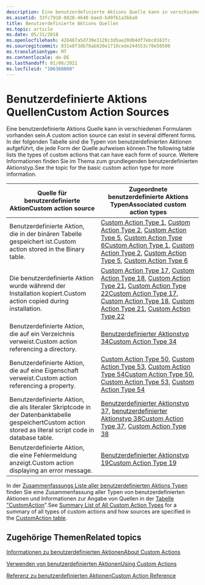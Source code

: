 ```yaml
---
description: Eine benutzerdefinierte Aktions Quelle kann in verschiedenen Formularen vorhanden sein. In der folgenden Tabelle sind die Typen von benutzerdefinierten Aktionen aufgeführt, die jede Form der Quelle aufweisen können. Weitere Informationen finden Sie im Thema zum grundlegenden benutzerdefinierten Aktionstyp.
ms.assetid: 33fc7918-0828-4640-baed-bd9f61a3bba8
title: Benutzerdefinierte Aktions Quellen
ms.topic: article
ms.date: 05/31/2018
ms.openlocfilehash: 428487a5d730e3128c3d5ae20d04df7ebc0163fc
ms.sourcegitcommit: 831e8f3db78ab820e1710cede244553c70e50500
ms.translationtype: MT
ms.contentlocale: de-DE
ms.lasthandoff: 01/08/2021
ms.locfileid: "106368808"
---
```

# <a name="custom-action-sources"></a><span data-ttu-id="dbb31-105">Benutzerdefinierte Aktions Quellen</span><span class="sxs-lookup"><span data-stu-id="dbb31-105">Custom Action Sources</span></span>

<span data-ttu-id="dbb31-106">Eine benutzerdefinierte Aktions Quelle kann in verschiedenen Formularen vorhanden sein.</span><span class="sxs-lookup"><span data-stu-id="dbb31-106">A custom action source can exist in several different forms.</span></span> <span data-ttu-id="dbb31-107">In der folgenden Tabelle sind die Typen von benutzerdefinierten Aktionen aufgeführt, die jede Form der Quelle aufweisen können.</span><span class="sxs-lookup"><span data-stu-id="dbb31-107">The following table lists the types of custom actions that can have each form of source.</span></span> <span data-ttu-id="dbb31-108">Weitere Informationen finden Sie im Thema zum grundlegenden benutzerdefinierten Aktionstyp.</span><span class="sxs-lookup"><span data-stu-id="dbb31-108">See the topic for the basic custom action type for more information.</span></span>



| <span data-ttu-id="dbb31-109">Quelle für benutzerdefinierte Aktion</span><span class="sxs-lookup"><span data-stu-id="dbb31-109">Custom action source</span></span>                                           | <span data-ttu-id="dbb31-110">Zugeordnete benutzerdefinierte Aktions Typen</span><span class="sxs-lookup"><span data-stu-id="dbb31-110">Associated custom action types</span></span>                                                                                                                                                                                 |
|----------------------------------------------------------------|----------------------------------------------------------------------------------------------------------------------------------------------------------------------------------------------------------------|
| <span data-ttu-id="dbb31-111">Benutzerdefinierte Aktion, die in der binären Tabelle gespeichert ist.</span><span class="sxs-lookup"><span data-stu-id="dbb31-111">Custom action stored in the Binary table.</span></span>                      | <span data-ttu-id="dbb31-112">[Custom Action Type 1](custom-action-type-1.md), [Custom Action Type 2](custom-action-type-2.md), [Custom Action Type 5](custom-action-type-5.md), [Custom Action Type 6](custom-action-type-6.md)</span><span class="sxs-lookup"><span data-stu-id="dbb31-112">[Custom Action Type 1](custom-action-type-1.md), [Custom Action Type 2](custom-action-type-2.md), [Custom Action Type 5](custom-action-type-5.md), [Custom Action Type 6](custom-action-type-6.md)</span></span>         |
| <span data-ttu-id="dbb31-113">Die benutzerdefinierte Aktion wurde während der Installation kopiert.</span><span class="sxs-lookup"><span data-stu-id="dbb31-113">Custom action copied during installation.</span></span>                      | <span data-ttu-id="dbb31-114">[Custom Action Type 17](custom-action-type-17.md), [Custom Action Type 18](custom-action-type-18.md), [Custom Action Type 21](custom-action-type-21.md), [Custom Action Type 22](custom-action-type-22.md)</span><span class="sxs-lookup"><span data-stu-id="dbb31-114">[Custom Action Type 17](custom-action-type-17.md), [Custom Action Type 18](custom-action-type-18.md), [Custom Action Type 21](custom-action-type-21.md), [Custom Action Type 22](custom-action-type-22.md)</span></span> |
| <span data-ttu-id="dbb31-115">Benutzerdefinierte Aktion, die auf ein Verzeichnis verweist.</span><span class="sxs-lookup"><span data-stu-id="dbb31-115">Custom action referencing a directory.</span></span>                         | [<span data-ttu-id="dbb31-116">Benutzerdefinierter Aktionstyp 34</span><span class="sxs-lookup"><span data-stu-id="dbb31-116">Custom Action Type 34</span></span>](custom-action-type-34.md)                                                                                                                                                             |
| <span data-ttu-id="dbb31-117">Benutzerdefinierte Aktion, die auf eine Eigenschaft verweist.</span><span class="sxs-lookup"><span data-stu-id="dbb31-117">Custom action referencing a property.</span></span>                          | <span data-ttu-id="dbb31-118">[Custom Action Type 50](custom-action-type-50.md), [Custom Action Type 53](custom-action-type-53.md), [Custom Action Type 54](custom-action-type-54.md)</span><span class="sxs-lookup"><span data-stu-id="dbb31-118">[Custom Action Type 50](custom-action-type-50.md), [Custom Action Type 53](custom-action-type-53.md), [Custom Action Type 54](custom-action-type-54.md)</span></span>                                                     |
| <span data-ttu-id="dbb31-119">Benutzerdefinierte Aktion, die als literaler Skriptcode in der Datenbanktabelle gespeichert</span><span class="sxs-lookup"><span data-stu-id="dbb31-119">Custom action stored as literal script code in database table.</span></span> | <span data-ttu-id="dbb31-120">[Benutzerdefinierter Aktionstyp 37](custom-action-type-37.md), [benutzerdefinierter Aktionstyp 38](custom-action-type-38.md)</span><span class="sxs-lookup"><span data-stu-id="dbb31-120">[Custom Action Type 37](custom-action-type-37.md), [Custom Action Type 38](custom-action-type-38.md)</span></span>                                                                                                         |
| <span data-ttu-id="dbb31-121">Benutzerdefinierte Aktion, die eine Fehlermeldung anzeigt.</span><span class="sxs-lookup"><span data-stu-id="dbb31-121">Custom action displaying an error message.</span></span>                     | [<span data-ttu-id="dbb31-122">Benutzerdefinierter Aktionstyp 19</span><span class="sxs-lookup"><span data-stu-id="dbb31-122">Custom Action Type 19</span></span>](custom-action-type-19.md)                                                                                                                                                             |



 

<span data-ttu-id="dbb31-123">In der [Zusammenfassungs Liste aller benutzerdefinierten Aktions Typen](summary-list-of-all-custom-action-types.md) finden Sie eine Zusammenfassung aller Typen von benutzerdefinierten Aktionen und Informationen zur Angabe von Quellen in der [Tabelle "CustomAction](customaction-table.md)".</span><span class="sxs-lookup"><span data-stu-id="dbb31-123">See [Summary List of All Custom Action Types](summary-list-of-all-custom-action-types.md) for a summary of all types of custom actions and how sources are specified in the [CustomAction table](customaction-table.md).</span></span>

## <a name="related-topics"></a><span data-ttu-id="dbb31-124">Zugehörige Themen</span><span class="sxs-lookup"><span data-stu-id="dbb31-124">Related topics</span></span>

<dl> <dt>

[<span data-ttu-id="dbb31-125">Informationen zu benutzerdefinierten Aktionen</span><span class="sxs-lookup"><span data-stu-id="dbb31-125">About Custom Actions</span></span>](about-custom-actions.md)
</dt> <dt>

[<span data-ttu-id="dbb31-126">Verwenden von benutzerdefinierten Aktionen</span><span class="sxs-lookup"><span data-stu-id="dbb31-126">Using Custom Actions</span></span>](using-custom-actions.md)
</dt> <dt>

[<span data-ttu-id="dbb31-127">Referenz zu benutzerdefinierten Aktionen</span><span class="sxs-lookup"><span data-stu-id="dbb31-127">Custom Action Reference</span></span>](custom-action-reference.md)
</dt> </dl>

 

 



